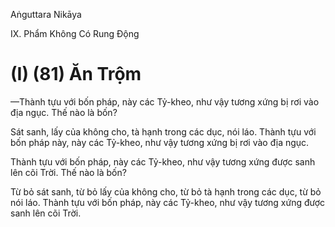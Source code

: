 Aṅguttara Nikāya

IX. Phẩm Không Có Rung Ðộng

# (I) (81) Ăn Trộm

—Thành tựu với bốn pháp, này các Tỷ-kheo, như vậy tương xứng bị rơi vào địa ngục. Thế nào là bốn?

Sát sanh, lấy của không cho, tà hạnh trong các dục, nói láo. Thành tựu với bốn pháp này, này các Tỷ-kheo, như vậy tương xứng bị rơi vào địa ngục.

Thành tựu với bốn pháp, này các Tỷ-kheo, như vậy tương xứng được sanh lên cõi Trời. Thế nào là bốn?

Từ bỏ sát sanh, từ bỏ lấy của không cho, từ bỏ tà hạnh trong các dục, từ bỏ nói láo. Thành tựu với bốn pháp, này các Tỷ-kheo, như vậy tương xứng được sanh lên cõi Trời.


